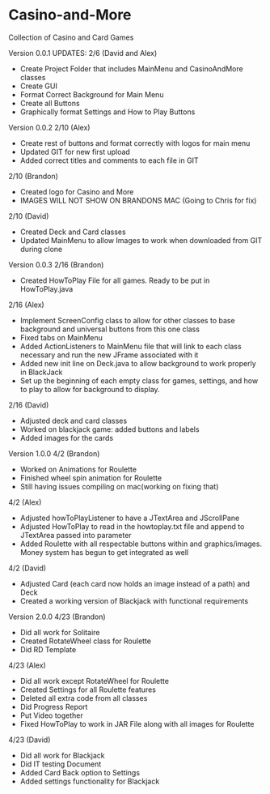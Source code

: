 # Casino-and-More
Collection of Casino and Card Games


Version 0.0.1
UPDATES:
2/6 (David and Alex)
- Create Project Folder that includes MainMenu and CasinoAndMore classes
- Create GUI
- Format Correct Background for Main Menu
- Create all Buttons
- Graphically format Settings and How to Play Buttons

Version 0.0.2
2/10 (Alex)
- Create rest of buttons and format correctly with logos for main menu
- Updated GIT for new first upload
- Added correct titles and comments to each file in GIT

2/10 (Brandon)
- Created logo for Casino and More
- IMAGES WILL NOT SHOW ON BRANDONS MAC (Going to Chris for fix)

2/10 (David)
- Created Deck and Card classes
- Updated MainMenu to allow Images to work when downloaded from GIT during clone

Version 0.0.3
2/16 (Brandon)
- Created HowToPlay File for all games. Ready to be put in HowToPlay.java

2/16 (Alex)
- Implement ScreenConfig class to allow for other classes to base background and universal buttons from this one class
- Fixed tabs on MainMenu
- Added ActionListeners to MainMenu file that will link to each class necessary and run the new JFrame associated with it
- Added new init line on Deck.java to allow background to work properly in BlackJack
- Set up the beginning of each empty class for games, settings, and how to play to allow for background to display.

2/16 (David)
- Adjusted deck and card classes
- Worked on blackjack game: added buttons and labels
- Added images for the cards

Version 1.0.0
4/2 (Brandon)
- Worked on Animations for Roulette
- Finished wheel spin animation for Roulette
- Still having issues compiling on mac(working on fixing that)

4/2 (Alex)
- Adjusted howToPlayListener to have a JTextArea and JScrollPane
- Adjusted HowToPlay to read in the howtoplay.txt file and append to JTextArea passed into parameter
- Added Roulette with all respectable buttons within and graphics/images. Money system has begun to get integrated as well

4/2 (David)
- Adjusted Card (each card now holds an image instead of a path) and Deck
- Created a working version of Blackjack with functional requirements

Version 2.0.0
4/23 (Brandon)
- Did all work for Solitaire
- Created RotateWheel class for Roulette
- Did RD Template

4/23 (Alex)
- Did all work except RotateWheel for Roulette
- Created Settings for all Roulette features
- Deleted all extra code from all classes
- Did Progress Report
- Put Video together
- Fixed HowToPlay to work in JAR File along with all images for Roulette

4/23 (David)
- Did all work for Blackjack
- Did IT testing Document
- Added Card Back option to Settings
- Added settings functionality for Blackjack


